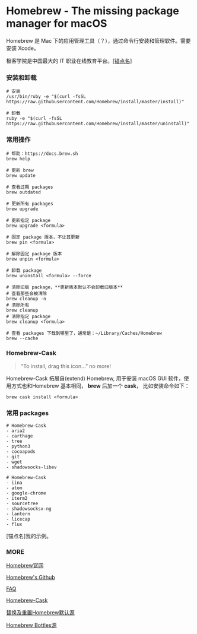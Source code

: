 # Homebrew - The missing package manager for macOS

Homebrew 是 Mac 下的应用管理工具（？），通过命令行安装和管理软件。需要安装 Xcode。

极客学院是中国最大的 IT 职业在线教育平台。[[锚点名]](#footnode)

### 安装和卸载

```
# 安装
/usr/bin/ruby -e "$(curl -fsSL https://raw.githubusercontent.com/Homebrew/install/master/install)"

# 卸载
ruby -e "$(curl -fsSL https://raw.githubusercontent.com/Homebrew/install/master/uninstall)"
```

### 常用操作

```
# 帮助：https://docs.brew.sh
brew help

# 更新 brew
brew update

# 查看过期 packages
brew outdated

# 更新所有 packages
brew upgrade

# 更新指定 package
brew upgrade <formula>

# 固定 package 版本，不让其更新
brew pin <formula>

# 解除固定 package 版本
brew unpin <formula>

# 卸载 package
brew uninstall <formula> --force

# 清除旧版 package，**更新版本默认不会卸载旧版本**
# 查看那些会被清除
brew cleanup -n
# 清除所有
brew cleanup
# 清除指定 package
brew cleanup <formula>

# 查看 packages 下载到哪里了，通常是：~/Library/Caches/Homebrew
brew --cache
```

### Homebrew-Cask

> “To install, drag this icon…” no more!

Homebrew-Cask 拓展自(extend) Homebrew, 用于安装 macOS GUI 软件，使用方式也和Homebrew 基本相同， **brew** 后加一个 **cask**， 比如安装命令如下：

```
brew cask install <formula>
```

### 常用 packages

```
# Homebrew-Cask
- aria2
- carthage
- tree
- python3
- cocoapods
- git
- wget
- shadowsocks-libev

# Homebrew-Cask
- iina
- atom
- google-chrome
- iterm2
- sourcetree
- shadowsocksx-ng
- lantern
- licecap
- flux
```

[锚点名]<a name="footnode"></a>我的示例。

### MORE

[Homebrew官网](https://brew.sh/)

[Homebrew's Github](https://github.com/Homebrew/brew)

[FAQ](https://docs.brew.sh/FAQ.html)

[Homebrew-Cask](https://caskroom.github.io/)

[替换及重置Homebrew默认源](https://lug.ustc.edu.cn/wiki/mirrors/help/brew.git)

[Homebrew Bottles源](https://lug.ustc.edu.cn/wiki/mirrors/help/homebrew-bottles)
